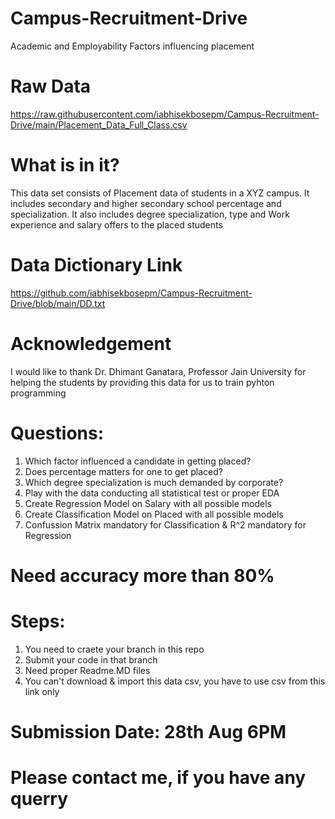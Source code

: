 # Campus-Recruitment-Drive
Academic and Employability Factors influencing placement

# Raw Data
https://raw.githubusercontent.com/iabhisekbosepm/Campus-Recruitment-Drive/main/Placement_Data_Full_Class.csv

# What is in it?
This data set consists of Placement data of students in a XYZ campus. It includes secondary and higher secondary school percentage and specialization. It also includes degree specialization, type and Work experience and salary offers to the placed students

# Data Dictionary Link
https://github.com/iabhisekbosepm/Campus-Recruitment-Drive/blob/main/DD.txt

# Acknowledgement
I would like to thank Dr. Dhimant Ganatara, Professor Jain University for helping the students by providing this data for us to train pyhton programming

# Questions:
1. Which factor influenced a candidate in getting placed?
2. Does percentage matters for one to get placed?
3. Which degree specialization is much demanded by corporate?
4. Play with the data conducting all statistical test or proper EDA
5. Create Regression Model on Salary with all possible models
6. Create Classification Model on Placed with all possible models
7. Confussion Matrix mandatory for Classification & R^2 mandatory for Regression

# Need accuracy more than 80%

# Steps:
1. You need to craete your branch in this repo
2. Submit your code in that branch
3. Need proper Readme.MD files
4. You can't download & import this data csv, you have to use csv from this link only

# Submission Date: 28th Aug 6PM
# Please contact me, if you have any querry
